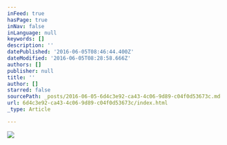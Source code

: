 ```yaml
---
inFeed: true
hasPage: true
inNav: false
inLanguage: null
keywords: []
description: ''
datePublished: '2016-06-05T08:46:44.400Z'
dateModified: '2016-06-05T08:28:58.666Z'
authors: []
publisher: null
title: ''
author: []
starred: false
sourcePath: _posts/2016-06-05-6d4c3e92-ca43-4c06-9d89-c04f0d53673c.md
url: 6d4c3e92-ca43-4c06-9d89-c04f0d53673c/index.html
_type: Article

---
```

![](https://the-grid-user-content.s3-us-west-2.amazonaws.com/cd4de625-d359-40d3-b08c-0bc8782b340c.jpg)